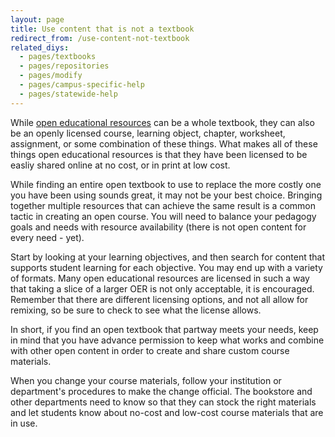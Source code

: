 ```yaml
---
layout: page
title: Use content that is not a textbook
redirect_from: /use-content-not-textbook
related_diys:
  - pages/textbooks
  - pages/repositories
  - pages/modify
  - pages/campus-specific-help
  - pages/statewide-help
---
```


While [open educational resources](https://en.wikipedia.org/wiki/Open_educational_resources)
can be a whole textbook, they can also be an openly licensed course, learning object, chapter,
worksheet, assignment, or some combination of these things. What makes all of these things
open educational resources is that they have been licensed to be easliy shared online at
no cost, or in print at low cost.

While finding an entire open textbook to use to replace the more costly one you have been
using sounds great, it may not be your best choice. Bringing together multiple resources that
can achieve the same result is a common tactic in creating an open course. You will need
to balance your pedagogy goals and needs with resource availability (there is not open
content for every need - yet).

Start by looking at your learning objectives, and then search for content that supports
student learning for each objective. You may end up with a variety of formats. Many
open educational resources are licensed in such a way that taking a slice of a larger OER
is not only acceptable, it is encouraged. Remember that there are different licensing options,
and not all allow for remixing, so be sure to check to see what the license allows.

In short, if you find an open textbook that partway meets your needs, keep in mind that
you have advance permission to keep what works and combine with other open content in order
to create and share custom course materials.

When you change your course materials, follow your institution or department's procedures to
make the change official. The bookstore and other departments need to know so that they can
stock the right materials and let students know about no-cost and low-cost course materials
that are in use.
